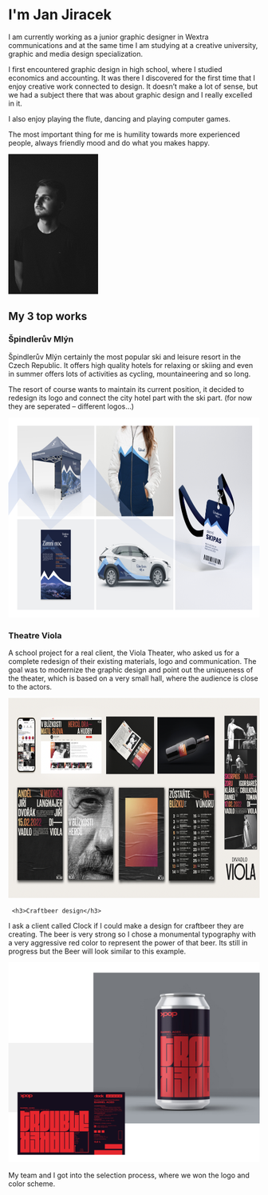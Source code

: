 <h1>I'm Jan Jiracek</h1>

I am currently working as a junior graphic designer in Wextra communications and at the same time I am studying at a creative university, graphic and media design specialization.

I first encountered graphic design in high school, where I studied economics and accounting. It was there I discovered for the first time that I enjoy creative work connected to design. It doesn’t make a lot of sense, but we had a subject there that was about graphic design and I really excelled in it.

I also enjoy playing the flute, dancing and playing computer games. 

The most important thing for me is humility  towards more experienced people, always friendly mood and do what you makes happy.

<img src="profile.jpeg" 
     width="180" 
     height="280" />

<h2>My 3 top works</h2>
<h3>Špindlerův Mlýn</h3>
<p>Špindlerův Mlýn certainly the most popular ski and leisure resort in the Czech Republic. It offers high quality hotels for relaxing or skiing and even in summer offers lots of activities as cycling, mountaineering and so long.

The resort of course wants to maintain its current position, it decided to redesign its logo and connect the city hotel part with the ski part. (for now they are seperated – different logos…) 

</p>
 <img src="images/visual_identity.png" 
     width="800" 
     height="400" />
<h3>Theatre Viola</h3>
<p>A school project for a real client, the Viola Theater, who asked us for a complete redesign of their existing materials, logo and communication. The goal was to modernize the graphic design and point out the uniqueness of the theater, which is based on a very small hall, where the audience is close to the actors.</p>
<img src="images/viola.png" 
     width="700" 
     height="400" />
     
     <h3>Craftbeer design</h3>
<p>I ask a client called Clock if I could make a design for craftbeer they are creating.
The beer is very strong so I chose a monumental typography with a very aggressive red color to represent the power of that beer. Its still in progress but the Beer will look similar to this example.</p>
<img src="images/beer.png" 
     width="700" 
     height="400" />
<p>
My team and I got into the selection process, where we won the logo and color scheme.</p>
